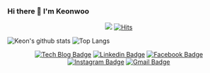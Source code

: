 ### Hi there 👋 I'm Keonwoo

<div align=center>

![](https://komarev.com/ghpvc/?username=lkeonwoo94)    [![Hits](https://hits.seeyoufarm.com/api/count/incr/badge.svg?url=https%3A%2F%2Fgithub.com%2Flkeonwoo94&count_bg=%2379C83D&title_bg=%23555555&icon=&icon_color=%23E7E7E7&title=hits&edge_flat=false)](https://hits.seeyoufarm.com)

</div>


<!--
**lkeonwoo94/lkeonwoo94** is a ✨ _special_ ✨ repository because its `README.md` (this file) appears on your GitHub profile.

Here are some ideas to get you started:

- 🔭 I’m currently working on ...
- 🌱 I’m currently learning ...
- 👯 I’m looking to collaborate on ...
- 🤔 I’m looking for help with ...
- 💬 Ask me about ...
- 📫 How to reach me: ...
- 😄 Pronouns: ...
- ⚡ Fun fact: ...
-->


![Keon's github stats](https://github-readme-stats.vercel.app/api?username=lkeonwoo94&show_icons=true&theme=tokyonight)
![Top Langs](https://github-readme-stats.vercel.app/api/top-langs/?username=lkeonwoo94&langs_count=8&layout=compact&theme=tokyonight)


<div align=center>

[![Tech Blog Badge](http://img.shields.io/badge/-Tech%20blog-black?style=flat-square&logo=github&link=https://kw94.tistory.com/)](https:///kw94.tistory.com/) 
[![Linkedin Badge](https://img.shields.io/badge/-LinkedIn-blue?style=flat-square&logo=Linkedin&logoColor=white&link=https://www.linkedin.com/in/keonwoo-lee-8b1a4279/)](https://www.linkedin.com/in/keonwoo-lee-8b1a4279/) 
[![Facebook Badge](https://img.shields.io/badge/-Facebook-1877f2?style=flat-square&logo=facebook&logoColor=white&link=https://www.facebook.com/lkeonwoo)](https://www.facebook.com/lkeonwoo) 
[![Instagram Badge](https://img.shields.io/badge/-Instagram-dd2a7b?style=flat-square&logo=instagram&logoColor=white&link=https://www.instagram.com/lkeonw0o/)](https://www.instagram.com/lkeonw0o/) 
[![Gmail Badge](https://img.shields.io/badge/-Gmail-d14836?style=flat-square&logo=Gmail&logoColor=white&link=mailto:lkeonw0o@naver.com)](mailto:lkeonw0o@naver.com)

</div>
